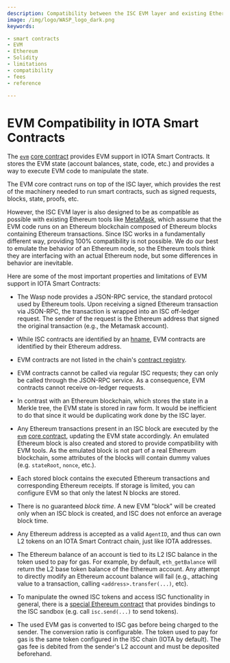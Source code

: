 ```yaml
---
description: Compatibility between the ISC EVM layer and existing Ethereum smart contracts and tooling.
image: /img/logo/WASP_logo_dark.png
keywords:

- smart contracts
- EVM
- Ethereum
- Solidity
- limitations
- compatibility
- fees
- reference

---
```


# EVM Compatibility in IOTA Smart Contracts

The [`evm`](../core_concepts/core_contracts/evm.md) [core contract](../core_concepts/core_contracts/overview.md)
provides EVM support in IOTA Smart Contracts. It stores the EVM state (account balances, state, code,
etc.) and provides a way to execute EVM code to manipulate the state.

The EVM core contract runs on top of the ISC layer, which provides the rest of the machinery needed to run smart
contracts, such as signed requests, blocks, state, proofs, etc.

However, the ISC EVM layer is also designed to be as compatible as possible with existing Ethereum tools
like [MetaMask](https://metamask.io/), which assume that the EVM code runs on an Ethereum blockchain composed of
Ethereum blocks containing Ethereum transactions. Since ISC works in a fundamentally different way,
providing 100% compatibility is not possible. We do our best to emulate the behavior of an Ethereum node, so the
Ethereum tools think they are interfacing with an actual Ethereum node, but some differences in behavior are inevitable.

Here are some of the most important properties and limitations of EVM support in IOTA Smart Contracts:

- The Wasp node provides a JSON-RPC service, the standard protocol used by Ethereum tools. Upon receiving a signed
  Ethereum transaction via JSON-RPC, the transaction is wrapped into an ISC off-ledger request. The sender of the
  request
  is the Ethereum address that signed the original transaction (e.g., the Metamask account).

- While ISC contracts are identified by an [hname](../core_concepts/smart-contract-anatomy.md), EVM contracts are
  identified by their Ethereum address.

- EVM contracts are not listed in the chain's [contract registry](../core_concepts/core_contracts/root.md).

- EVM contracts cannot be called via regular ISC requests; they can only be
  called through the JSON-RPC service.
  As a consequence, EVM contracts cannot receive on-ledger requests.

- In contrast with an Ethereum blockchain, which stores the state in a Merkle tree, the EVM state is stored in raw form.
  It would be inefficient to do that since it would be duplicating work done by the ISC layer.

- Any Ethereum transactions present in an ISC block are executed by
  the [`evm`](../core_concepts/core_contracts/evm.md) [core contract](../core_concepts/core_contracts/overview.md),
  updating the EVM state accordingly. An emulated Ethereum block is also created and stored to provide compatibility
  with EVM tools. As the emulated block is not part of a real Ethereum blockchain, some attributes of the blocks will
  contain dummy values (e.g. `stateRoot`, `nonce`, etc.).

- Each stored block contains the executed Ethereum transactions and corresponding Ethereum receipts. If storage is
  limited, you can configure EVM so that only the latest N blocks are stored.

- There is no guaranteed *block time*. A new EVM "block" will be created only when an ISC block is created, and ISC does
  not enforce an average block time.

- Any Ethereum address is accepted as a valid `AgentID`, and thus can own L2 tokens on an IOTA Smart Contract chain,
  just like IOTA addresses.

- The Ethereum balance of an account is tied to its L2 ISC balance in the token used to pay for gas. For example, by
  default, `eth_getBalance` will return the L2 base token balance of the Ethereum account. Any attempt to directly
  modify an Ethereum account balance will fail (e.g., attaching value to a transaction,
  calling `<address>.transfer(...)`, etc).

- To manipulate the owned ISC tokens and access ISC functionality in general, there is
  a [special Ethereum contract](magic.md) that provides bindings to the ISC sandbox (e.g. call `isc.send(...)` to send
  tokens).

- The used EVM gas is converted to ISC gas before being charged to the sender. The conversion ratio is configurable. The
  token used to pay for gas is the same token configured in the ISC chain (IOTA by default). The gas fee is debited from
  the sender's L2 account and must be deposited beforehand.



